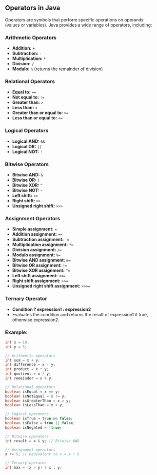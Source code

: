 ## Operators in Java

Operators are symbols that perform specific operations on operands (values or variables). Java provides a wide range of operators, including:

### Arithmetic Operators
* **Addition:** `+`
* **Subtraction:** `-`
* **Multiplication:** `*`
* **Division:** `/`
* **Modulo:** `%` (returns the remainder of division)

### Relational Operators
* **Equal to:** `==`
* **Not equal to:** `!=`
* **Greater than:** `>`
* **Less than:** `<`
* **Greater than or equal to:** `>=`
* **Less than or equal to:** `<=`

### Logical Operators
* **Logical AND:** `&&`
* **Logical OR:** `||`
* **Logical NOT:** `!`

### Bitwise Operators
* **Bitwise AND:** `&`
* **Bitwise OR:** `|`
* **Bitwise XOR:** `^`
* **Bitwise NOT:** `~`
* **Left shift:** `<<`
* **Right shift:** `>>`
* **Unsigned right shift:** `>>>`

### Assignment Operators
* **Simple assignment:** `=`
* **Addition assignment:** `+=`
* **Subtraction assignment:** `-=`
* **Multiplication assignment:** `*=`
* **Division assignment:** `/=`
* **Modulo assignment:** `%=`
* **Bitwise AND assignment:** `&=`
* **Bitwise OR assignment:** `|=`
* **Bitwise XOR assignment:** `^=`
* **Left shift assignment:** `<<=`
* **Right shift assignment:** `>>=`
* **Unsigned right shift assignment:** `>>>=`

### Ternary Operator
* **Condition ? expression1 : expression2**
* Evaluates the condition and returns the result of expression1 if true, otherwise expression2.

### Example:
```java
int x = 10;
int y = 5;

// Arithmetic operators
int sum = x + y;
int difference = x - y;
int product = x * y;
int quotient = x / y;
int remainder = x % y;

// Relational operators
boolean isEqual = x == y;
boolean isNotEqual = x != y;
boolean isGreaterThan = x > y;
boolean isLessThan = x < y;

// Logical operators
boolean isTrue = true && false;
boolean isFalse = true || false;
boolean isNegated = !true;

// Bitwise operators
int result = x & y; // Bitwise AND

// Assignment operators
x += 5; // Equivalent to x = x + 5

// Ternary operator
int max = (x > y) ? x : y;
```
